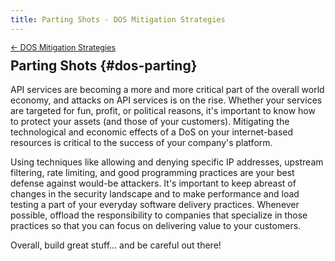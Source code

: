 ```yaml
---
title: Parting Shots - DOS Mitigation Strategies
---
```


<div style="font-size: 0.9em; margin-bottom: -20px;"><a href="/books/api-security/dos/">&larr; DOS Mitigation Strategies</a></div>

## Parting Shots {#dos-parting}
API services are becoming a more and more critical part of the overall world economy, and attacks on API services is on the rise. Whether your services are targeted for fun, profit, or political reasons, it's important to know how to protect your assets (and those of your customers). Mitigating the technological and economic effects of a DoS on your internet-based resources is critical to the success of your company's platform.

Using techniques like allowing and denying specific IP addresses, upstream filtering, rate limiting, and good programming practices are your best defense against would-be attackers. It's important to keep abreast of changes in the security landscape and to make performance and load testing a part of your everyday software delivery practices. Whenever possible, offload the responsibility to companies that specialize in those practices so that you can focus on delivering value to your customers.

Overall, build great stuff... and be careful out there!
